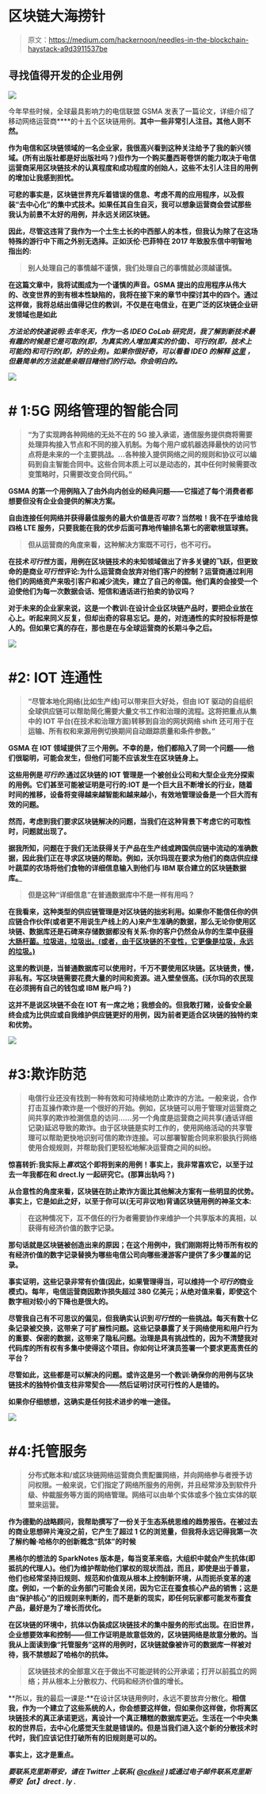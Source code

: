 # 区块链大海捞针

> 原文：<https://medium.com/hackernoon/needles-in-the-blockchain-haystack-a9d3911537be>

## 寻找值得开发的企业用例

![](img/3610e43ea1f4f6a7a5b4224f114a9eb2.png)

今年早些时候，全球最具影响力的电信联盟 GSMA 发表了一篇论文，详细介绍了移动网络运营商[](https://www.gsma.com/newsroom/wp-content/uploads//IG.03-v1.0_Whitepaper.pdf)****的十五个区块链用例。**其中一些非常引人注目。其他人则不然。**

**作为电信和区块链领域的一名企业家，我很高兴看到这种关注给予了我的新兴领域。(所有出版社都是好出版社吗？)但作为一个购买墨西哥卷饼的能力取决于电信运营商采用区块链技术的认真程度和成功程度的创始人，这些不太引人注目的用例的增加让我感到担忧。**

**可悲的事实是，区块链世界充斥着错误的信息、考虑不周的应用程序，以及假装“去中心化”的集中式技术。如果任其自生自灭，我可以想象运营商会尝试那些我认为前景不太好的用例，并永远关闭区块链。**

**因此，尽管这违背了我作为一个土生土长的中西部人的本性，但我认为除了在这场特殊的游行中下雨之外别无选择。正如沃伦·巴菲特在 2017 年致股东信中明智地指出的:**

> **别人处理自己的事情越不谨慎，我们处理自己的事情就必须越谨慎。**

**在这篇文章中，我将试图成为一个谨慎的声音。GSMA 提出的应用程序从伟大的、改变世界的到有根本性缺陷的，我将在接下来的章节中探讨其中的四个。通过这样做，我将总结出值得记住的教训，不仅是在电信业，在更广泛的区块链企业研发领域也是如此**

***方法论的快速说明:去年冬天，作为一名 IDEO CoLab* *研究员，我了解到新技术最有趣的时候是它是可取的(即，为真实的人增加真实的价值)、可行的(即，技术上可能的)和可行的(即，好的业务)。如果你很好奇，可以看看 IDEO 的解释* [*这里*](https://designthinking.ideo.com/?page_id=1542) *，但最简单的方法就是亲眼目睹他们的行动。你会明白的。***

**![](img/be33065b3f127cb24998e92eb2f02f49.png)**

# **# 1:5G 网络管理的智能合同**

> **“为了实现跨各种网络的无处不在的 5G 接入承诺，通信服务提供商将需要处理异构接入节点和不同的接入机制。为每个用户或机器选择最快的访问节点将是未来的一个主要挑战。…各种接入提供网络之间的规则和协议可以编码到自主智能合同中。这些合同本质上可以是动态的，其中任何时候需要改变策略时，只需要改变合同代码。”**

**GSMA 的第一个用例陷入了由外向内创业的经典问题——它描述了每个消费者都想要但没有企业会提供的解决方案。**

**自由连接任何网络并获得最佳服务的最大价值是否*可取*？当然啦！我不在乎谁给我四格 LTE 服务，只要我能在我的优步后面可靠地传输排名第七的密歇根篮球赛。**

> **但从运营商的角度来看，这种解决方案既不可行，也不可行。**

**在技术*可行性*方面，用例在区块链技术的未知领域做出了许多关键的飞跃，但更致命的是商业*可行性*评论:为什么运营商会放弃对他们客户的控制？运营商通过利用他们的网络资产来吸引客户和减少流失，建立了自己的帝国。他们真的会接受一个迫使他们为每一次数据会话、短信和通话进行拍卖的协议吗？**

**对于未来的企业家来说，这是一个教训:在设计企业区块链产品时，要把企业放在心上。听起来同义反复，但却出奇的容易忘记。是的，对连通性的实时投标将是惊人的。但如果它真的存在，那也是在与全球运营商的长期斗争之后。**

**![](img/23703b6cf7d4207dc58290fa7a9b5558.png)**

# **#2: IOT 连通性**

> **“尽管本地化网络(比如生产线)可以带来巨大好处，但由 IOT 驱动的自组织全球供应链可以帮助简化需要大量文书工作和治理的流程。这将把重点从集中的 IOT 平台(在技术和治理方面)转移到自治的网状网络 shift 还可用于在运输、所有权和来源用例切换期间自动跟踪质量和条件参数。”**

**GSMA 在 IOT 领域提供了三个用例。不幸的是，他们都陷入了同一个问题——他们很聪明，可能会发生，但他们可能不应该发生在区块链身上。**

**这些用例是*可行的*:通过区块链的 IOT 管理是一个被创业公司和大型企业充分探索的用例。它们甚至可能被证明是可行的:IOT 是一个巨大且不断增长的行业，随着时间的推移，设备将变得越来越智能和越来越小，有效地管理设备是一个巨大而有效的问题。**

**然而，考虑到我们要求区块链解决的问题，当我们在这种背景下考虑它的可取性时，问题就出现了。**

**据我所知，问题在于我们无法获得关于产品在生产线或跨国供应链中流动的准确数据，因此我们正在寻求区块链的帮助。例如，沃尔玛现在要求为他们的商店供应绿叶蔬菜的农场将他们食物的详细信息输入到他们与 IBM 联合建立的区块链数据库[。](https://www.nytimes.com/2018/09/24/business/walmart-blockchain-lettuce.html)**

> **但是这种“详细信息”在普通数据库中不是一样有用吗？**

**在我看来，这种类型的供应链管理是对区块链的拙劣利用。如果你不能信任你的供应链合作伙伴(或者更不用说生产线上的人)来产生准确的数据，那么无论你使用区块链、数据库还是石碑来存储数据都没有关系:你的客户仍然会从你的生菜中[获得大肠杆菌。垃圾进，垃圾出。(或者，由于区块链的不变性，它更像是垃圾，永远的垃圾。)](https://www.cdc.gov/ecoli/2018/o157h7-11-18/index.html)**

**这里的教训是，当普通数据库可以使用时，千万不要使用区块链。区块链贵，慢，非私有。写区块链需要花费大量的时间和资源。进入壁垒很高。(沃尔玛的农民现在必须拥有自己的钱包或 IBM 账户吗？)**

**这并不是说区块链不会在 IOT 有一席之地；我想会的。但我敢打赌，设备安全最终会成为比供应或自我维护供应链更好的用例，因为前者更适合区块链的独特约束和优势。**

**![](img/bad588d804212e66360f64dd73e0dccd.png)**

# **#3:欺诈防范**

> **电信行业还没有找到一种有效和可持续地防止欺诈的方法。一般来说，合作打击互操作欺诈是一个很好的开始。例如，区块链可以用于管理对运营商之间共享的欺诈检测信息的访问……另一个角度是运营商之间共享(通话详细记录)延迟导致的欺诈。由于区块链是实时工作的，使用网络活动的共享管理可以帮助更快地识别可信的欺诈连接。可以部署智能合同来积极执行网络使用合规规则，并帮助我们更轻松地解决运营商之间的纠纷。**

**惊喜转折:我实际上*喜欢*这个即将到来的用例！事实上，我非常喜欢它，以至于过去一年我都在和 drect.ly 一起研究它。(那算出轨吗？)**

**从合意性的角度来看，区块链在防止欺诈方面比其他解决方案有一些明显的优势。事实上，它是如此之好，以至于你可以(无可非议地)背诵区块链用例的神圣文本:**

> **在这种情况下，互不信任的行为者需要协作来维护一个共享版本的真相，以获得有经济价值的数字记录。**

**那句话就是区块链被创造出来的原因；在这个用例中，我们刚刚将比特币所有权的有经济价值的数字记录替换为哪些电信公司向哪些漫游客户提供了多少覆盖的记录。**

**事实证明，这些记录非常有价值(因此，如果管理得当，可以维持一个*可行的*商业模式)。每年，电信运营商因欺诈损失超过 380 亿美元；从绝对值来看，即使这个数字相对较小的下降也是很大的。**

**尽管我自己有不可思议的偏见，但我确实认识到*可行性*的一些挑战。每天有数十亿条记录被交换，这带来了可扩展性问题。这些记录暴露了关于网络使用和用户行为的重要、保密的数据，这带来了隐私问题。治理是具有挑战性的，因为不清楚我对代码库的所有权有多集中使得这个项目。你如何让坏演员签署一个要求更高责任的平台？**

**尽管如此，这些都是可以解决的问题。或许这是另一个教训:**确保你的用例与区块链技术的独特价值支柱非常契合——然后证明讨厌可行性的人是错的。****

**如果你仔细想想，这确实是任何技术进步的唯一途径。**

**![](img/f91bab8e02aee1687e5d30fc4a0c43c6.png)**

# **#4:托管服务**

> **分布式账本和/或区块链网络运营商负责配置网络，并向网络参与者授予访问权限。一般来说，它们指定了网络所服务的用例，并且经常涉及到软件升级、仲裁服务等方面的网络管理。网络可以由单个实体或多个独立实体的联盟来运营。**

**作为德勤的战略顾问，我帮助撰写了一份关于生态系统思维的趋势报告。在被过去的商业思想碎片淹没之前，它产生了超过 1 亿的浏览量，但我将永远记得我第一次了解约翰·哈格尔的创新概念“抗体”的时候**

**黑格尔的想法的 SparkNotes 版本是，每当变革来临，大组织中就会产生抗体(即抵抗的代理人)。他们为维护帮助他们掌权的现状而战，而且，即使是出于善意，他们也经常坚持旧规则、规范和价值观从根本上控制新环境，从而扼杀变革的速度。例如，一个新的业务部门可能会关闭，因为它正在蚕食核心产品的销售；这是由“保护核心”的旧规则来判断的，而不是新的现实，即任何玩家都可能发布蚕食产品，最好是为了增长而优化。**

**在区块链的环境中，抗体以伪装成区块链技术的集中服务的形式出现。在旧世界，企业想要效率和控制——但工作证明是故意低效的，区块链网络是故意分散的。当我从上面读到像“托管服务”这样的用例时，区块链就像被许可的数据库一样被对待，我不禁想起了哈格尔的抗体。**

> **区块链技术的全部意义在于做出不可能逆转的公开承诺；打开以前孤立的网络；并从根本上分散权力、代码和经济价值的增长。**

**所以，我的最后一课是:**在设计区块链用例时，永远不要放弃分散化。**相信我，作为一个建立了这些系统的人，你会想要这样做，但如果你这样做，你将离区块链技术的真正承诺更远，离设计一个真正糟糕的数据库更近。生活在一个中央集权的世界后，去中心化感觉天生就是错误的。但是当我们进入这个新的分散技术时代时，我们应该记住打破所有的旧规则是可以的。**

**事实上，这才是重点。**

***要联系克里斯蒂安，请在 Twitter 上联系(* [*@cdkeil*](https://twitter.com/cdkeil) *)或通过电子邮件联系克里斯蒂安【at】drect . ly .***
